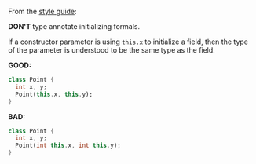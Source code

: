 
From the [style guide](https://dart.dev/guides/language/effective-dart/style/):

**DON'T** type annotate initializing formals.

If a constructor parameter is using `this.x` to initialize a field, then the
type of the parameter is understood to be the same type as the field.

**GOOD:**
```dart
class Point {
  int x, y;
  Point(this.x, this.y);
}
```

**BAD:**
```dart
class Point {
  int x, y;
  Point(int this.x, int this.y);
}
```

